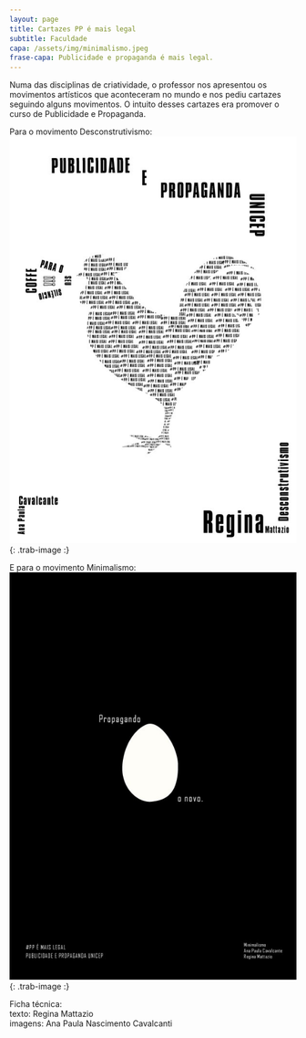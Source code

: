 ```yaml
---
layout: page
title: Cartazes PP é mais legal
subtitle: Faculdade
capa: /assets/img/minimalismo.jpeg
frase-capa: Publicidade e propaganda é mais legal.
---
```



Numa das disciplinas de criatividade, o professor nos apresentou os movimentos artísticos que aconteceram no mundo e nos pediu cartazes seguindo alguns movimentos. O intuito desses cartazes era promover o curso de Publicidade e Propaganda.

Para o movimento Desconstrutivismo:  
![Desconstrutivismo](/assets/img/descontrutivismo.jpeg){: .trab-image :}

E para o movimento Minimalismo:  
![Minimalismo](/assets/img/minimalismo.jpeg){: .trab-image :}

Ficha técnica:  
texto: Regina Mattazio  
imagens: Ana Paula Nascimento Cavalcanti
